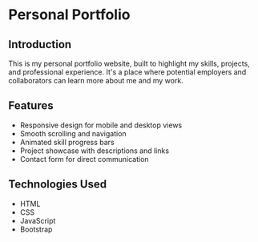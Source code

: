 # Personal Portfolio

## Introduction

This is my personal portfolio website, built to highlight my skills, projects, and professional experience. It's a place where potential employers and collaborators can learn more about me and my work.

## Features

- Responsive design for mobile and desktop views
- Smooth scrolling and navigation
- Animated skill progress bars
- Project showcase with descriptions and links
- Contact form for direct communication

## Technologies Used

- HTML
- CSS
- JavaScript
- Bootstrap
